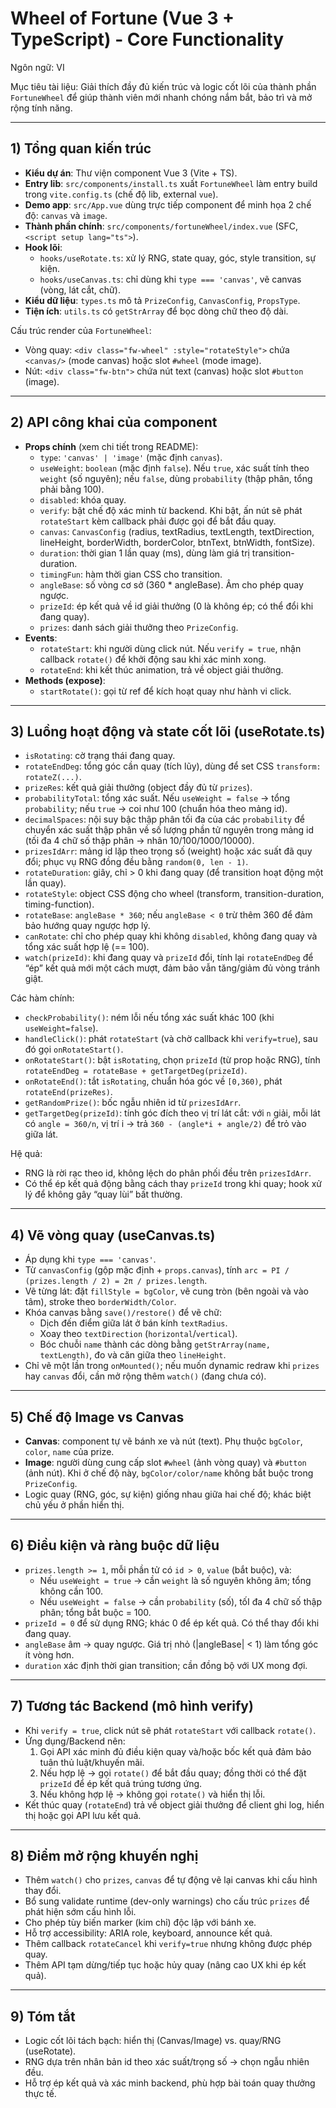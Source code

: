 # Wheel of Fortune (Vue 3 + TypeScript) - Core Functionality

Ngôn ngữ: VI

Mục tiêu tài liệu: Giải thích đầy đủ kiến trúc và logic cốt lõi của thành phần `FortuneWheel` để giúp thành viên mới nhanh chóng nắm bắt, bảo trì và mở rộng tính năng.

---

## 1) Tổng quan kiến trúc
- **Kiểu dự án**: Thư viện component Vue 3 (Vite + TS).
- **Entry lib**: `src/components/install.ts` xuất `FortuneWheel` làm entry build trong `vite.config.ts` (chế độ lib, external `vue`).
- **Demo app**: `src/App.vue` dùng trực tiếp component để minh họa 2 chế độ: `canvas` và `image`.
- **Thành phần chính**: `src/components/fortuneWheel/index.vue` (SFC, `<script setup lang="ts">`).
- **Hook lõi**:
  - `hooks/useRotate.ts`: xử lý RNG, state quay, góc, style transition, sự kiện.
  - `hooks/useCanvas.ts`: chỉ dùng khi `type === 'canvas'`, vẽ canvas (vòng, lát cắt, chữ).
- **Kiểu dữ liệu**: `types.ts` mô tả `PrizeConfig`, `CanvasConfig`, `PropsType`.
- **Tiện ích**: `utils.ts` có `getStrArray` để bọc dòng chữ theo độ dài.

Cấu trúc render của `FortuneWheel`:
- Vòng quay: `<div class="fw-wheel" :style="rotateStyle">` chứa `<canvas/>` (mode canvas) hoặc slot `#wheel` (mode image).
- Nút: `<div class="fw-btn">` chứa nút text (canvas) hoặc slot `#button` (image).

---

## 2) API công khai của component
- **Props chính** (xem chi tiết trong README):
  - `type`: `'canvas' | 'image'` (mặc định `canvas`).
  - `useWeight`: `boolean` (mặc định `false`). Nếu `true`, xác suất tính theo `weight` (số nguyên); nếu `false`, dùng `probability` (thập phân, tổng phải bằng 100).
  - `disabled`: khóa quay.
  - `verify`: bật chế độ xác minh từ backend. Khi bật, ấn nút sẽ phát `rotateStart` kèm callback phải được gọi để bắt đầu quay.
  - `canvas`: `CanvasConfig` (radius, textRadius, textLength, textDirection, lineHeight, borderWidth, borderColor, btnText, btnWidth, fontSize).
  - `duration`: thời gian 1 lần quay (ms), dùng làm giá trị transition-duration.
  - `timingFun`: hàm thời gian CSS cho transition.
  - `angleBase`: số vòng cơ sở (360 * angleBase). Âm cho phép quay ngược.
  - `prizeId`: ép kết quả về id giải thưởng (0 là không ép; có thể đổi khi đang quay).
  - `prizes`: danh sách giải thưởng theo `PrizeConfig`.
- **Events**:
  - `rotateStart`: khi người dùng click nút. Nếu `verify = true`, nhận callback `rotate()` để khởi động sau khi xác minh xong.
  - `rotateEnd`: khi kết thúc animation, trả về object giải thưởng.
- **Methods (expose)**:
  - `startRotate()`: gọi từ ref để kích hoạt quay như hành vi click.

---

## 3) Luồng hoạt động và state cốt lõi (useRotate.ts)
- `isRotating`: cờ trạng thái đang quay.
- `rotateEndDeg`: tổng góc cần quay (tích lũy), dùng để set CSS `transform: rotateZ(...)`.
- `prizeRes`: kết quả giải thưởng (object đầy đủ từ `prizes`).
- `probabilityTotal`: tổng xác suất. Nếu `useWeight = false` -> tổng `probability`; nếu `true` -> coi như 100 (chuẩn hóa theo mảng id).
- `decimalSpaces`: nội suy bậc thập phân tối đa của các `probability` để chuyển xác suất thập phân về số lượng phần tử nguyên trong mảng id (tối đa 4 chữ số thập phân -> nhân 10/100/1000/10000).
- `prizesIdArr`: mảng id lặp theo trọng số (weight) hoặc xác suất đã quy đổi; phục vụ RNG đồng đều bằng `random(0, len - 1)`.
- `rotateDuration`: giây, chỉ > 0 khi đang quay (để transition hoạt động một lần quay).
- `rotateStyle`: object CSS động cho wheel (transform, transition-duration, timing-function).
- `rotateBase`: `angleBase * 360`; nếu `angleBase < 0` trừ thêm 360 để đảm bảo hướng quay ngược hợp lý.
- `canRotate`: chỉ cho phép quay khi không `disabled`, không đang quay và tổng xác suất hợp lệ (== 100).
- `watch(prizeId)`: khi đang quay và `prizeId` đổi, tính lại `rotateEndDeg` để “ép” kết quả mới một cách mượt, đảm bảo vẫn tăng/giảm đủ vòng tránh giật.

Các hàm chính:
- `checkProbability()`: ném lỗi nếu tổng xác suất khác 100 (khi `useWeight=false`).
- `handleClick()`: phát `rotateStart` (và chờ callback khi `verify=true`), sau đó gọi `onRotateStart()`.
- `onRotateStart()`: bật `isRotating`, chọn `prizeId` (từ prop hoặc RNG), tính `rotateEndDeg = rotateBase + getTargetDeg(prizeId)`.
- `onRotateEnd()`: tắt `isRotating`, chuẩn hóa góc về `[0,360)`, phát `rotateEnd(prizeRes)`.
- `getRandomPrize()`: bốc ngẫu nhiên id từ `prizesIdArr`.
- `getTargetDeg(prizeId)`: tính góc đích theo vị trí lát cắt: với `n` giải, mỗi lát có `angle = 360/n`, vị trí i -> trả `360 - (angle*i + angle/2)` để trỏ vào giữa lát.

Hệ quả:
- RNG là rời rạc theo id, không lệch do phân phối đều trên `prizesIdArr`.
- Có thể ép kết quả động bằng cách thay `prizeId` trong khi quay; hook xử lý để không gây “quay lùi” bất thường.

---

## 4) Vẽ vòng quay (useCanvas.ts)
- Áp dụng khi `type === 'canvas'`.
- Từ `canvasConfig` (gộp mặc định + `props.canvas`), tính `arc = PI / (prizes.length / 2) = 2π / prizes.length`.
- Vẽ từng lát: đặt `fillStyle = bgColor`, vẽ cung tròn (bên ngoài và vào tâm), stroke theo `borderWidth/Color`.
- Khóa canvas bằng `save()/restore()` để vẽ chữ:
  - Dịch đến điểm giữa lát ở bán kính `textRadius`.
  - Xoay theo `textDirection` (`horizontal`/`vertical`).
  - Bóc chuỗi `name` thành các dòng bằng `getStrArray(name, textLength)`, đo và căn giữa theo `lineHeight`.
- Chỉ vẽ một lần trong `onMounted()`; nếu muốn dynamic redraw khi `prizes` hay `canvas` đổi, cần mở rộng thêm `watch()` (đang chưa có).

---

## 5) Chế độ Image vs Canvas
- **Canvas**: component tự vẽ bánh xe và nút (text). Phụ thuộc `bgColor`, `color`, `name` của prize.
- **Image**: người dùng cung cấp slot `#wheel` (ảnh vòng quay) và `#button` (ảnh nút). Khi ở chế độ này, `bgColor/color/name` không bắt buộc trong `PrizeConfig`.
- Logic quay (RNG, góc, sự kiện) giống nhau giữa hai chế độ; khác biệt chủ yếu ở phần hiển thị.

---

## 6) Điều kiện và ràng buộc dữ liệu
- `prizes.length >= 1`, mỗi phần tử có `id > 0`, `value` (bắt buộc), và:
  - Nếu `useWeight = true` -> cần `weight` là số nguyên không âm; tổng không cần 100.
  - Nếu `useWeight = false` -> cần `probability` (số), tốI đa 4 chữ số thập phân; tổng bắt buộc = 100.
- `prizeId = 0` để sử dụng RNG; khác 0 để ép kết quả. Có thể thay đổi khi đang quay.
- `angleBase` âm -> quay ngược. Giá trị nhỏ (|angleBase| < 1) làm tổng góc ít vòng hơn.
- `duration` xác định thời gian transition; cần đồng bộ với UX mong đợi.

---

## 7) Tương tác Backend (mô hình verify)
- Khi `verify = true`, click nút sẽ phát `rotateStart` với callback `rotate()`.
- Ứng dụng/Backend nên:
  1. Gọi API xác minh đủ điều kiện quay và/hoặc bốc kết quả đảm bảo tuân thủ luật/khuyến mãi.
  2. Nếu hợp lệ -> gọi `rotate()` để bắt đầu quay; đồng thời có thể đặt `prizeId` để ép kết quả trúng tương ứng.
  3. Nếu không hợp lệ -> không gọi `rotate()` và hiển thị lỗi.
- Kết thúc quay (`rotateEnd`) trả về object giải thưởng để client ghi log, hiển thị hoặc gọi API lưu kết quả.

---

## 8) Điểm mở rộng khuyến nghị
- Thêm `watch()` cho `prizes`, `canvas` để tự động vẽ lại canvas khi cấu hình thay đổi.
- Bổ sung validate runtime (dev-only warnings) cho cấu trúc `prizes` để phát hiện sớm cấu hình lỗi.
- Cho phép tùy biến marker (kim chỉ) độc lập với bánh xe.
- Hỗ trợ accessibility: ARIA role, keyboard, announce kết quả.
- Thêm callback `rotateCancel` khi `verify=true` nhưng không được phép quay.
- Thêm API tạm dừng/tiếp tục hoặc hủy quay (nâng cao UX khi ép kết quả).

---

## 9) Tóm tắt
- Logic cốt lõi tách bạch: hiển thị (Canvas/Image) vs. quay/RNG (useRotate).
- RNG dựa trên nhân bản id theo xác suất/trọng số -> chọn ngẫu nhiên đều.
- Hỗ trợ ép kết quả và xác minh backend, phù hợp bài toán quay thưởng thực tế.